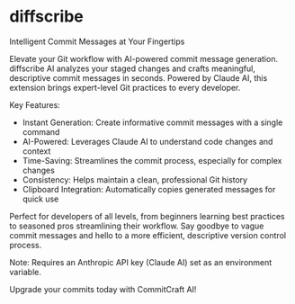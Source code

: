 # diffscribe

Intelligent Commit Messages at Your Fingertips

Elevate your Git workflow with AI-powered commit message generation. diffscribe AI analyzes your staged changes and crafts meaningful, descriptive commit messages in seconds. Powered by Claude AI, this extension brings expert-level Git practices to every developer.

Key Features:
- Instant Generation: Create informative commit messages with a single command
- AI-Powered: Leverages Claude AI to understand code changes and context
- Time-Saving: Streamlines the commit process, especially for complex changes
- Consistency: Helps maintain a clean, professional Git history
- Clipboard Integration: Automatically copies generated messages for quick use

Perfect for developers of all levels, from beginners learning best practices to seasoned pros streamlining their workflow. Say goodbye to vague commit messages and hello to a more efficient, descriptive version control process.

Note: Requires an Anthropic API key (Claude AI) set as an environment variable.

Upgrade your commits today with CommitCraft AI!